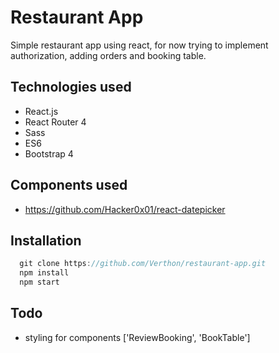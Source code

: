# Restaurant App

Simple restaurant app using react, for now trying to implement authorization, adding orders and booking table.

## Technologies used

- React.js
- React Router 4
- Sass
- ES6
- Bootstrap 4

## Components used

- https://github.com/Hacker0x01/react-datepicker

## Installation

```javascript
  git clone https://github.com/Verthon/restaurant-app.git
  npm install
  npm start

```

## Todo

- styling for components ['ReviewBooking', 'BookTable']